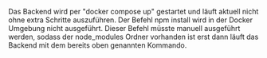 Das Backend wird per "docker compose up" gestartet 
und läuft aktuell nicht ohne extra Schritte auszuführen.
Der Befehl npm install wird in der Docker Umgebung nicht ausgeführt.
Dieser Befehl müsste manuell ausgeführt werden, sodass der node_modules Ordner
vorhanden ist erst dann läuft das Backend mit dem bereits oben genannten Kommando.